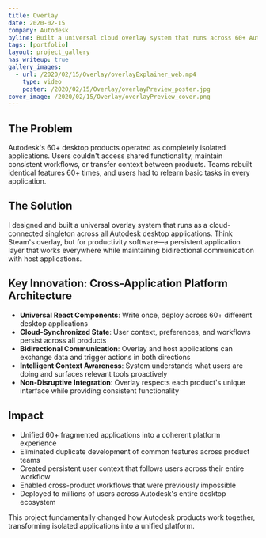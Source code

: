 ```yaml
---
title: Overlay
date: 2020-02-15
company: Autodesk
byline: Built a universal cloud overlay system that runs across 60+ Autodesk desktop applications—creating a shared platform layer that millions of users interact with daily
tags: [portfolio]
layout: project_gallery
has_writeup: true
gallery_images:
  - url: /2020/02/15/Overlay/overlayExplainer_web.mp4
    type: video
    poster: /2020/02/15/Overlay/overlayPreview_poster.jpg
cover_image: /2020/02/15/Overlay/overlayPreview_cover.png
--- 
```


## The Problem

Autodesk's 60+ desktop products operated as completely isolated applications. Users couldn't access shared functionality, maintain consistent workflows, or transfer context between products. Teams rebuilt identical features 60+ times, and users had to relearn basic tasks in every application.

## The Solution

I designed and built a universal overlay system that runs as a cloud-connected singleton across all Autodesk desktop applications. Think Steam's overlay, but for productivity software—a persistent application layer that works everywhere while maintaining bidirectional communication with host applications.

## Key Innovation: Cross-Application Platform Architecture

- **Universal React Components**: Write once, deploy across 60+ different desktop applications
- **Cloud-Synchronized State**: User context, preferences, and workflows persist across all products
- **Bidirectional Communication**: Overlay and host applications can exchange data and trigger actions in both directions
- **Intelligent Context Awareness**: System understands what users are doing and surfaces relevant tools proactively
- **Non-Disruptive Integration**: Overlay respects each product's unique interface while providing consistent functionality

## Impact

- Unified 60+ fragmented applications into a coherent platform experience
- Eliminated duplicate development of common features across product teams
- Created persistent user context that follows users across their entire workflow
- Enabled cross-product workflows that were previously impossible
- Deployed to millions of users across Autodesk's entire desktop ecosystem

This project fundamentally changed how Autodesk products work together, transforming isolated applications into a unified platform.
